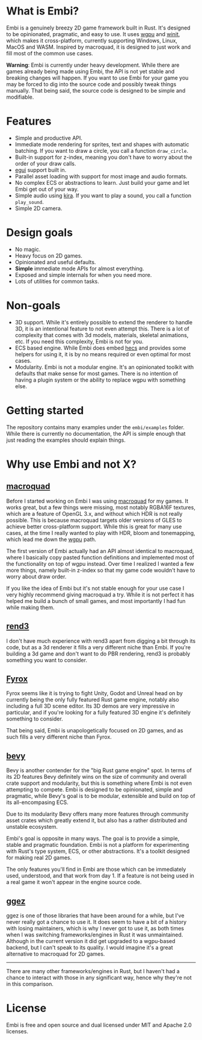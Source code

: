 # What is Embi?

Embi is a genuinely breezy 2D game framework built in Rust. It's designed
to be opinionated, pragmatic, and easy to use. It uses
[wgpu](https://wgpu.rs/) and [winit](https://docs.rs/winit/latest/winit/),
which makes it cross-platform, currently supporting Windows, Linux, MacOS
and WASM. Inspired by macroquad, it is designed to just work and fill most
of the common use cases.

**Warning**: Embi is currently under heavy development. While there are
games already being made using Embi, the API is not yet stable and
breaking changes will happen. If you want to use Embi for your game you
may be forced to dig into the source code and possibly tweak things
manually. That being said, the source code is designed to be simple and
modifiable.

# Features

- Simple and productive API.
- Immediate mode rendering for sprites, text and shapes with automatic batching. If you want to draw a circle, you call a function `draw_circle`.
- Built-in support for z-index, meaning you don't have to worry about the order of your draw calls.
- [egui](https://egui.rs/) support built in.
- Parallel asset loading with support for most image and audio formats.
- No complex ECS or abstractions to learn. Just build your game and let Embi get out of your way.
- Simple audio using [kira](https://docs.rs/kira/latest/kira/). If you want to play a sound, you call a function `play_sound`.
- Simple 2D camera.

# Design goals

- No magic.
- Heavy focus on 2D games.
- Opinionated and useful defaults.
- **Simple** immediate mode APIs for almost everything.
- Exposed and simple internals for when you need more.
- Lots of utilities for common tasks.

# Non-goals

- 3D support. While it's entirely possible to extend the renderer to
  handle 3D, it is an intentional feature to not even attempt this. There
  is a lot of complexity that comes with 3d models, materials, skeletal
  animations, etc. If you need this complexity, Embi is not for you.
- ECS based engine. While Embi does embed [hecs](https://docs.rs/hecs) and
  provides some helpers for using it, it is by no means required or even
  optimal for most cases.
- Modularity. Embi is not a modular engine. It's an opinionated toolkit
  with defaults that make sense for most games. There is no intention of
  having a plugin system or the ability to replace wgpu with something
  else.

# Getting started

The repository contains many examples under the `embi/examples` folder.
While there is currently no documentation, the API is simple enough that
just reading the examples should explain things.

# Why use Embi and not X?

## [macroquad](https://macroquad.rs/)

Before I started working on Embi I was using [macroquad](https://macroquad.rs/)
for my games. It works great, but a few things were missing, most notably
RGBA16F textures, which are a feature of OpenGL 3.x, and without which HDR is
not really possible. This is because macroquad targets older versions of GLES
to achieve better cross-platform support. While this is great for many use
cases, at the time I really wanted to play with HDR, bloom and tonemapping,
which lead me down the [wgpu](https://wgpu.rs/) path.

The first version of Embi actually had an API almost identical to macroquad,
where I basically copy pasted function definitions and implemented most of the
functionality on top of wgpu instead. Over time I realized I wanted a few more
things, namely built-in z-index so that my game code wouldn't have to worry
about draw order.

If you like the idea of Embi but it's not stable enough for your use case I
very highly recommend giving macroquad a try. While it is not perfect it has
helped me build a bunch of small games, and most importantly I had fun while
making them.

## [rend3](https://rend3.rs/)

I don't have much experience with rend3 apart from digging a bit through its
code, but as a 3d renderer it fills a very different niche than Embi. If you're
building a 3d game and don't want to do PBR rendering, rend3 is probably
something you want to consider.

## [Fyrox](https://fyrox.rs/)

Fyrox seems like it is trying to fight Unity, Godot and Unreal head on by
currently being the only fully featured Rust game engine, notably also
including a full 3D scene editor. Its 3D demos are very impressive in
particular, and if you're looking for a fully featured 3D engine it's
definitely something to consider.

That being said, Embi is unapologetically focused on 2D games, and as such
fills a very different niche than Fyrox.

## [bevy](https://bevyengine.org/)

Bevy is another contender for the "big Rust game engine" spot. In terms of its
2D features Bevy definitely wins on the size of community and overall crate
support and modularity, but this is something where Embi is not even attempting
to compete. Embi is designed to be opinionated, simple and pragmatic, while
Bevy's goal is to be modular, extensible and build on top of its
all-encompasing ECS.

Due to its modularity Bevy offers many more features through community asset
crates which greatly extend it, but also has a rather distributed and unstable
ecosystem.

Embi's goal is opposite in many ways. The goal is to provide a simple, stable
and pragmatic foundation. Embi is not a platform for experimenting with Rust's
type system, ECS, or other abstractions. It's a toolkit designed for making
real 2D games.

The only features you'll find in Embi are those which can be immediately used,
understood, and that work from day 1. If a feature is not being used in a real
game it won't appear in the engine source code.

## [ggez](https://ggez.rs/)

ggez is one of those libraries that have been around for a while, but I've
never really got a chance to use it. It does seem to have a bit of a history
with losing maintainers, which is why I never got to use it, as both times when
I was switching frameworks/engines in Rust it was unmaintained. Although in the
current version it did get upgraded to a wgpu-based backend, but I can't speak
to its quality. I would imagine it's a great alternative to macroquad for 2D
games.

---

There are many other frameworks/engines in Rust, but I haven't had a chance to
interact with those in any significant way, hence why they're not in this
comparison.

# License

Embi is free and open source and dual licensed under MIT and Apache 2.0 licenses.

